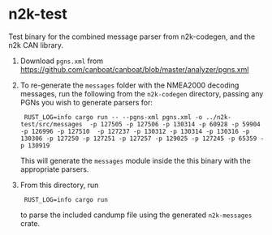 # n2k-test

Test binary for the combined message parser from n2k-codegen, and the n2k CAN library.

1) Download `pgns.xml` from https://github.com/canboat/canboat/blob/master/analyzer/pgns.xml
1) To re-generate the `messages` folder with the NMEA2000 decoding messages, run the following from the `n2k-codegen` directory, passing any PGNs you wish to generate parsers for:

        RUST_LOG=info cargo run -- --pgns-xml pgns.xml -o ../n2k-test/src/messages  -p 127505 -p 127506 -p 130314 -p 60928 -p 59904 -p 126996 -p 127510  -p 127237 -p 130312 -p 130314 -p 130316 -p 130306 -p 127250 -p 127251 -p 127257 -p 129025 -p 127245 -p 65359 -p 130919

    This will generate the `messages` module inside the this binary with the appropriate parsers.

3. From this directory, run
        
        RUST_LOG=info cargo run

    to parse the included candump file using the generated `n2k-messages` crate.